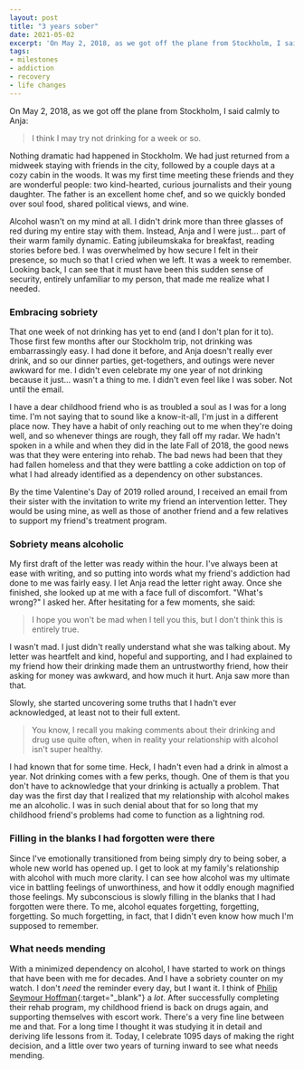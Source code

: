 ```yaml
---
layout: post
title: "3 years sober"
date: 2021-05-02
excerpt: 'On May 2, 2018, as we got off the plane from Stockholm, I said calmly to Anja: "I think I may try not drinking for a week or so." Nothing dramatic had happened in Stockholm. We had just returned from a midweek staying with friends in the city, followed by a couple days at a cozy cabin in the woods. It was my first time meeting these friends and they are wonderful people: two kind-hearted, curious journalists and their young daughter. The father is an excellent home chef, and so we quickly bonded over soul food, shared political views, and wine.'
tags:
- milestones
- addiction
- recovery
- life changes
---
```

On May 2, 2018, as we got off the plane from Stockholm, I said calmly to Anja:

> I think I may try not drinking for a week or so.

Nothing dramatic had happened in Stockholm. We had just returned from a midweek staying with friends in the city, followed by a couple days at a cozy cabin in the woods. It was my first time meeting these friends and they are wonderful people: two kind-hearted, curious journalists and their young daughter. The father is an excellent home chef, and so we quickly bonded over soul food, shared political views, and wine.

Alcohol wasn't on my mind at all. I didn't drink more than three glasses of red during my entire stay with them. Instead, Anja and I were just... part of their warm family dynamic. Eating jubileumskaka for breakfast, reading stories before bed. I was overwhelmed by how secure I felt in their presence, so much so that I cried when we left. It was a week to remember. Looking back, I can see that it must have been this sudden sense of security, entirely unfamiliar to my person, that made me realize what I needed.

### Embracing sobriety
That one week of not drinking has yet to end (and I don't plan for it to). Those first few months after our Stockholm trip, not drinking was embarrassingly easy. I had done it before, and Anja doesn't really ever drink, and so our dinner parties, get-togethers, and outings were never awkward for me. I didn't even celebrate my one year of not drinking because it just... wasn't a thing to me. I didn't even feel like I was sober. Not until the email.

I have a dear childhood friend who is as troubled a soul as I was for a long time. I'm not saying that to sound like a know-it-all, I'm just in a different place now. They have a habit of only reaching out to me when they're doing well, and so whenever things are rough, they fall off my radar. We hadn't spoken in a while and when they did in the late Fall of 2018, the good news was that they were entering into rehab. The bad news had been that they had fallen homeless and that they were battling a coke addiction on top of  what I had already identified as a dependency on other substances.

By the time Valentine's Day of 2019 rolled around, I received an email from their sister with the invitation to write my friend an intervention letter. They would be using mine, as well as those of another friend and a few relatives to support my friend's treatment program. 

### Sobriety means alcoholic
My first draft of the letter was ready within the hour. I've always been at ease with writing, and so putting into words what my friend's addiction had done to me was fairly easy. I let Anja read the letter right away. Once she finished, she looked up at me with a face full of discomfort. "What's wrong?" I asked her. After hesitating for a few moments, she said:

> I hope you won't be mad when I tell you this, but I don't think this is entirely true. 

I wasn't mad. I just didn't really understand what she was talking about. My letter was heartfelt and kind, hopeful and supporting, and I had explained to my friend how their drinking made them an untrustworthy friend, how their asking for money was awkward, and how much it hurt. Anja saw more than that.

Slowly, she started uncovering some truths that I hadn't ever acknowledged, at least not to their full extent.

> You know, I recall you making comments about their drinking and drug use quite often, when in reality your relationship with alcohol isn't super healthy.

I had known that for some time. Heck, I hadn't even had a drink in almost a year. Not drinking comes with a few perks, though. One of them is that you don't have to acknowledge that your drinking is actually a problem. That day was the first day that I realized that my relationship with alcohol makes me an alcoholic. I was in such denial about that for so long that my childhood friend's problems had come to function as a lightning rod.  

### Filling in the blanks I had forgotten were there
Since I've emotionally transitioned from being simply dry to being sober, a whole new world has opened up. I get to look at my family's relationship with alcohol with much more clarity. I can see how alcohol was my ultimate vice in battling feelings of unworthiness, and how it oddly enough magnified those feelings. My subconscious is slowly filling in the blanks that I had forgotten were there. To me, alcohol equates forgetting, forgetting, forgetting. So much forgetting, in fact, that I didn't even know how much I'm supposed to remember.

### What needs mending
With a minimized dependency on alcohol, I have started to work on things that have been with me for decades. And I have a sobriety counter on my watch. I don't _need_ the reminder every day, but I want it. I think of [Philip Seymour Hoffman](https://www.rollingstone.com/movies/movie-news/philip-seymour-hoffmans-last-days-77972/){:target="_blank"} a _lot_. After successfully completing their rehab program, my childhood friend is back on drugs again, and supporting themselves with escort work. There's a very fine line between me and that. For a long time I thought it was studying it in detail and deriving life lessons from it. Today, I celebrate 1095 days of making the right decision, and a little over two years of turning inward to see what needs mending.